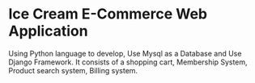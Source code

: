 # Ice Cream E-Commerce Web Application
Using Python language to develop, Use Mysql as a Database and Use Django Framework. It consists of a shopping cart, Membership System, Product search system, Billing system.
